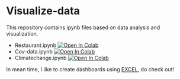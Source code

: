 # Visualize-data
This repository contains ipynb files based on data analysis and visualization.<br/>
- Restaurant.ipynb  [![Open In Colab](https://colab.research.google.com/assets/colab-badge.svg)](https://colab.research.google.com/drive/1NDrbCqzWMAfEsi8x1JIdpeEXWA8jHEC8?usp=sharing)
- Cov-data.ipynb    [![Open In Colab](https://colab.research.google.com/assets/colab-badge.svg)](https://colab.research.google.com/drive/1YNkTgl9DDCw2OgjiR91DWcUiylYAEywF?usp=sharing)
- Climatechange.ipynb  [![Open In Colab](https://colab.research.google.com/assets/colab-badge.svg)](https://colab.research.google.com/drive/1r0HA_l1-6DASLM3oAo1DZlsgcgZ9m0TJ?usp=sharing)

In mean time, I like to create dashboards using [EXCEL](https://1drv.ms/x/s!Arv50epX8tcHifFCQ7qYaWvcLvDTgA?e=79BGJv), do check out!
